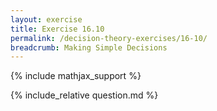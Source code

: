 ```yaml
---
layout: exercise
title: Exercise 16.10
permalink: /decision-theory-exercises/16-10/
breadcrumb: Making Simple Decisions
---
```


{% include mathjax_support %}

<div><i class="arrow-up loader" data-chapter="decision-theory-exercises" data-exercise="ex_10" data-rating="0"></i></div>
{% include_relative question.md %}
